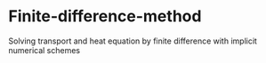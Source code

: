 # Finite-difference-method
Solving transport and heat equation by finite difference with implicit numerical schemes
